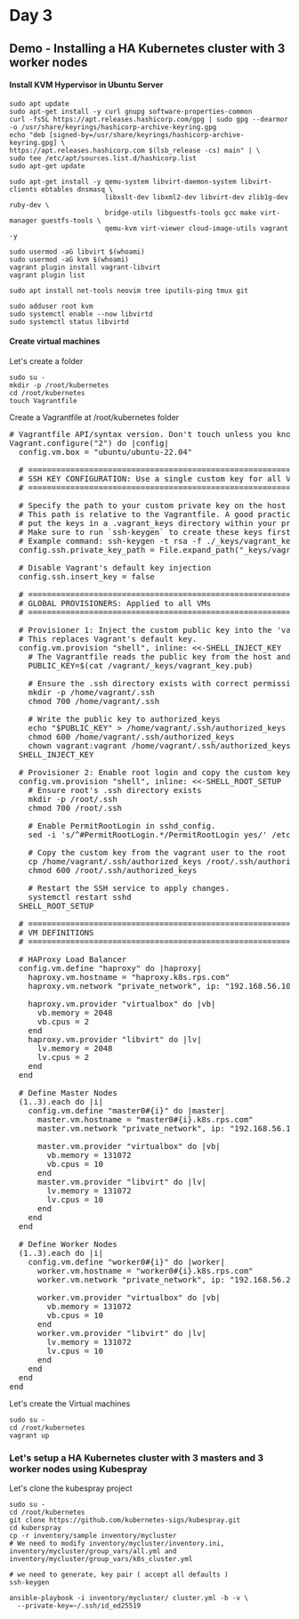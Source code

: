 # Day 3

## Demo - Installing a HA Kubernetes cluster with 3 worker nodes

#### Install KVM Hypervisor in Ubuntu Server
```
sudo apt update
sudo apt-get install -y curl gnupg software-properties-common
curl -fsSL https://apt.releases.hashicorp.com/gpg | sudo gpg --dearmor -o /usr/share/keyrings/hashicorp-archive-keyring.gpg
echo "deb [signed-by=/usr/share/keyrings/hashicorp-archive-keyring.gpg] \
https://apt.releases.hashicorp.com $(lsb_release -cs) main" | \
sudo tee /etc/apt/sources.list.d/hashicorp.list
sudo apt-get update

sudo apt-get install -y qemu-system libvirt-daemon-system libvirt-clients ebtables dnsmasq \
                        libxslt-dev libxml2-dev libvirt-dev zlib1g-dev ruby-dev \
                        bridge-utils libguestfs-tools gcc make virt-manager guestfs-tools \
                        qemu-kvm virt-viewer cloud-image-utils vagrant -y

sudo usermod -aG libvirt $(whoami)
sudo usermod -aG kvm $(whoami)     
vagrant plugin install vagrant-libvirt
vagrant plugin list

sudo apt install net-tools neovim tree iputils-ping tmux git

sudo adduser root kvm
sudo systemctl enable --now libvirtd
sudo systemctl status libvirtd
```

#### Create virtual machines

Let's create a folder
```
sudo su -
mkdir -p /root/kubernetes
cd /root/kubernetes
touch Vagrantfile
```

Create a Vagrantfile at /root/kubernetes folder
<pre>
# Vagrantfile API/syntax version. Don't touch unless you know what you're doing!
Vagrant.configure("2") do |config|
  config.vm.box = "ubuntu/ubuntu-22.04"

  # ================================================================
  # SSH KEY CONFIGURATION: Use a single custom key for all VMs
  # ================================================================
  
  # Specify the path to your custom private key on the host machine.
  # This path is relative to the Vagrantfile. A good practice is to
  # put the keys in a .vagrant_keys directory within your project.
  # Make sure to run `ssh-keygen` to create these keys first.
  # Example command: ssh-keygen -t rsa -f ./_keys/vagrant_key
  config.ssh.private_key_path = File.expand_path("_keys/vagrant_key")

  # Disable Vagrant's default key injection
  config.ssh.insert_key = false

  # ================================================================
  # GLOBAL PROVISIONERS: Applied to all VMs
  # ================================================================

  # Provisioner 1: Inject the custom public key into the 'vagrant' user
  # This replaces Vagrant's default key.
  config.vm.provision "shell", inline: <<-SHELL_INJECT_KEY
    # The Vagrantfile reads the public key from the host and passes it to the VM.
    PUBLIC_KEY=$(cat /vagrant/_keys/vagrant_key.pub)
    
    # Ensure the .ssh directory exists with correct permissions
    mkdir -p /home/vagrant/.ssh
    chmod 700 /home/vagrant/.ssh
    
    # Write the public key to authorized_keys
    echo "$PUBLIC_KEY" > /home/vagrant/.ssh/authorized_keys
    chmod 600 /home/vagrant/.ssh/authorized_keys
    chown vagrant:vagrant /home/vagrant/.ssh/authorized_keys
  SHELL_INJECT_KEY

  # Provisioner 2: Enable root login and copy the custom key to root
  config.vm.provision "shell", inline: <<-SHELL_ROOT_SETUP
    # Ensure root's .ssh directory exists
    mkdir -p /root/.ssh
    chmod 700 /root/.ssh
    
    # Enable PermitRootLogin in sshd_config.
    sed -i 's/^#PermitRootLogin.*/PermitRootLogin yes/' /etc/ssh/sshd_config
    
    # Copy the custom key from the vagrant user to the root user
    cp /home/vagrant/.ssh/authorized_keys /root/.ssh/authorized_keys
    chmod 600 /root/.ssh/authorized_keys
    
    # Restart the SSH service to apply changes.
    systemctl restart sshd
  SHELL_ROOT_SETUP

  # ================================================================
  # VM DEFINITIONS
  # ================================================================

  # HAProxy Load Balancer
  config.vm.define "haproxy" do |haproxy|
    haproxy.vm.hostname = "haproxy.k8s.rps.com"
    haproxy.vm.network "private_network", ip: "192.168.56.10"
  
    haproxy.vm.provider "virtualbox" do |vb|
      vb.memory = 2048
      vb.cpus = 2
    end
    haproxy.vm.provider "libvirt" do |lv|
      lv.memory = 2048
      lv.cpus = 2
    end
  end

  # Define Master Nodes
  (1..3).each do |i|
    config.vm.define "master0#{i}" do |master|
      master.vm.hostname = "master0#{i}.k8s.rps.com"
      master.vm.network "private_network", ip: "192.168.56.1#{i}"
          
      master.vm.provider "virtualbox" do |vb|
        vb.memory = 131072
        vb.cpus = 10
      end
      master.vm.provider "libvirt" do |lv|
        lv.memory = 131072
        lv.cpus = 10
      end
    end
  end

  # Define Worker Nodes
  (1..3).each do |i|
    config.vm.define "worker0#{i}" do |worker|
      worker.vm.hostname = "worker0#{i}.k8s.rps.com"
      worker.vm.network "private_network", ip: "192.168.56.2#{i}"
      
      worker.vm.provider "virtualbox" do |vb|
        vb.memory = 131072
        vb.cpus = 10
      end
      worker.vm.provider "libvirt" do |lv|
        lv.memory = 131072
        lv.cpus = 10
      end
    end
  end
end
</pre>


Let's create the Virtual machines
```
sudo su -
cd /root/kubernetes
vagrant up
```

### Let's setup a HA Kubernetes cluster with 3 masters and 3 worker nodes using Kubespray

Let's clone the kubespray project
```
sudo su -
cd /root/kubernetes
git clone https://github.com/kubernetes-sigs/kubespray.git
cd kuberspray
cp -r inventory/sample inventory/mycluster
# We need to modify inventory/mycluster/inventory.ini, inventory/mycluster/group_vars/all.yml and inventory/mycluster/group_vars/k8s_cluster.yml

# we need to generate, key pair ( accept all defaults )
ssh-keygen

ansible-playbook -i inventory/mycluster/ cluster.yml -b -v \
  --private-key=~/.ssh/id_ed25519
```

